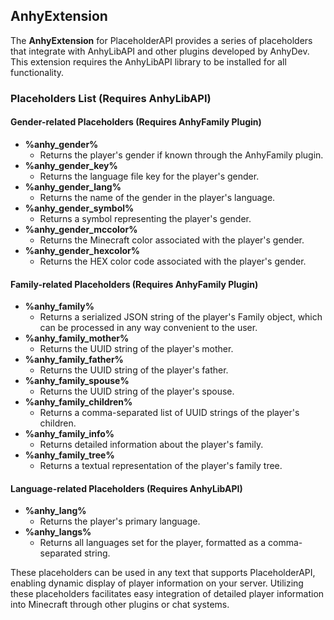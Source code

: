 ## AnhyExtension

The **AnhyExtension** for PlaceholderAPI provides a series of placeholders that integrate with AnhyLibAPI and other plugins developed by AnhyDev. This extension requires the AnhyLibAPI library to be installed for all functionality.

### Placeholders List (Requires AnhyLibAPI)

#### Gender-related Placeholders (Requires AnhyFamily Plugin)

- **%anhy_gender%**
  - Returns the player's gender if known through the AnhyFamily plugin.
- **%anhy_gender_key%**
  - Returns the language file key for the player's gender.
- **%anhy_gender_lang%**
  - Returns the name of the gender in the player's language.
- **%anhy_gender_symbol%**
  - Returns a symbol representing the player's gender.
- **%anhy_gender_mccolor%**
  - Returns the Minecraft color associated with the player's gender.
- **%anhy_gender_hexcolor%**
  - Returns the HEX color code associated with the player's gender.

#### Family-related Placeholders (Requires AnhyFamily Plugin)

- **%anhy_family%**
  - Returns a serialized JSON string of the player's Family object, which can be processed in any way convenient to the user.
- **%anhy_family_mother%**
  - Returns the UUID string of the player's mother.
- **%anhy_family_father%**
  - Returns the UUID string of the player's father.
- **%anhy_family_spouse%**
  - Returns the UUID string of the player's spouse.
- **%anhy_family_children%**
  - Returns a comma-separated list of UUID strings of the player's children.
- **%anhy_family_info%**
  - Returns detailed information about the player's family.
- **%anhy_family_tree%**
  - Returns a textual representation of the player's family tree.

#### Language-related Placeholders (Requires AnhyLibAPI)

- **%anhy_lang%**
  - Returns the player's primary language.
- **%anhy_langs%**
  - Returns all languages set for the player, formatted as a comma-separated string.

These placeholders can be used in any text that supports PlaceholderAPI, enabling dynamic display of player information on your server. Utilizing these placeholders facilitates easy integration of detailed player information into Minecraft through other plugins or chat systems.
